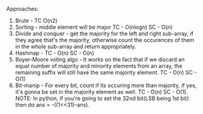 Approaches:
1. Brute - TC O(n2)
2. Sorting - middle element will be major TC - O(nlogn) SC - O(n)
3. Divide and conquer - get the majority for the left and right sub-array, if they agree that's the majority, otherwise count the occurences of them in the whole sub-array and return appropriately.
3. Hashmap - TC - O(n) SC - O(n)
4. Boyer-Moore voting algo - It works on the fact that if we discard an equal number of majority and minority elements from an array, the remaining suffix will still have the same majority element. TC - O(n) SC - O(1)
5. Bit-manip - For every bit, count if its occuring more than majority, if yes, it's gonna be set  in the majority element as well. TC - O(n) SC - O(1). NOTE: In python, if you're going to set the 32nd bit(LSB being 1st bit) then do ans = -((1<<31)-ans).
